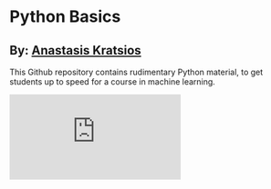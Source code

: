 # Python Basics

## By: [Anastasis Kratsios](https://anastasiskratsios.github.io/)

This Github repository contains rudimentary Python material, to get students up to speed for a course in machine learning.

![alt text](https://github.com/AnastasisKratsios/Python_Basics/Supporting_Documents/arch.pdf?raw=true)
